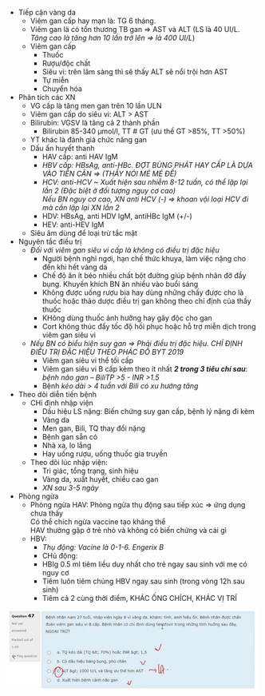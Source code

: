 - Tiếp cận vàng da
	- Viêm gan cấp hay mạn là: TG 6 tháng.
	- Viêm gan là có tổn thương TB gan => AST và ALT (LS là 40 UI/L. _Tăng cao là tăng hơn 10 lần trở lên => là 400 UI/L_)
	- Viêm gan cấp
		- Thuốc
		- Rượu/độc chất
		- Siêu vi: trên lâm sàng thì sẽ thấy ALT sẽ nổi trội hơn AST
		- Tự miễn
		- Chuyển hóa
- Phân tích các XN
	- VG cấp là tăng men gan trên 10 lần ULN
	- Viêm gan cấp do siêu vi: ALT > AST
	- Bilirubin: VGSV là tăng cả 2 thành phần
		- Bilirubin 85-340 µmol/l, TT # GT (ưu thế GT >85%, TT >50%)
	- YT khác là đánh giá chức năng gan
	- Dấu ấn huyết thanh
		- HAV cấp: anti HAV IgM
		- _HBV cấp: HBsAg, anti-HBc. ĐỢT BÙNG PHÁT HAY CẤP LÀ DỰA VÀO TIỀN CĂN => (THẦY NÓI MÉ MÉ ĐỀ)_
		- _HCV: anti-HCV ~ Xuất hiện sau nhiễm 8-12 tuần, có thể lặp lại lần 2 (Đặc biệt ở đối tượng nguy cơ cao)  
		Nếu BN nguy cơ cao, XN anti HCV (-) => khoan vội loại HCV đi mà cần lặp lại XN lần 2_
		- HDV: HBsAg, anti HDV IgM, antiHBc IgM (+/-)
		- HEV: anti-HEV IgM
	- Siêu âm dùng để loại trừ tắc mật
- Nguyên tắc điều trị
	- _Đối với viêm gan siêu vi cấp là không có điều trị đặc hiệu_
		- Người bệnh nghỉ ngơi, hạn chế thức khuya, làm việc nặng cho đến khi hết vàng da
		- Chế độ ăn ít béo nhiều chất bột đường giúp bệnh nhân đỡ đầy bụng. Khuyến khích BN ăn nhiều vào buổi sáng
		- Không được uống rượu bia hay dùng những chấy được cho là thuốc hoặc thảo dược điều trị gan không theo chỉ định của thầy thuốc
		- KHông dùng thuốc ảnh hưởng hay gây độc cho gan
		- Cort không thúc đẩy tốc độ hồi phục hoặc hỗ trợ miễn dịch trong viêm gan siêu vi
	- _Nếu BN có biểu hiện suy gan => Phải điều trị đặc hiệu. CHỈ ĐỊNH ĐIỀU TRỊ ĐẶC HIỆU THEO PHÁC ĐỒ BYT 2019_
		- Viêm gan siêu vi thể tối cấp
		- Viêm gan siêu vi B cấp kèm theo ít nhất **_2 trong 3 tiêu chí sau_**: _bệnh não gan – BiliTP >5 - INR >1.5_
		- Bệnh _kéo dài > 4 tuần với Bili có xu hướng tăng_
- Theo dõi diễn tiến bệnh
	- CHỉ định nhập viện
		- Dấu hiệu LS nặng: Biến chứng suy gan cấp, bệnh lý nặng đi kèm
		- Vàng da
		- Men gan, Bili, TQ thay đổi nặng
		- Bệnh gan sẵn có
		- Nhà xa, lo lắng
		- Hay uống rượu, uống thuốc gia truyền
	- Theo dõi lúc nhập viện:
		- Tri giác, tổng trạng, sinh hiệu
		- Vàng da, xuất huyết, chiều cao gan
		- _XN sau 3-5 ngày_
- Phòng ngừa
	- Phòng ngừa HAV: Phòng ngừa thụ động sau tiếp xúc => ứng dụng chưa thấy  
	Có thể chích ngừa vaccine tạo kháng thể  
	HAV thường gặp ở trẻ nhỏ và không có biến chứng và cái gì
	- HBV:
		- _Thụ động: Vacine là 0-1-6. Engerix B_
		- CHủ động:
		- HBIg 0.5 ml tiêm liều duy nhất cho trẻ ngay sau sinh với mẹ có nguy cơ
		- Tiêm luôn tiêm chủng HBV ngay sau sinh (trong vòng 12h sau sinh)
		- Tiêm cả 2 cùng thời điểm, KHÁC ỐNG CHÍCH, KHÁC VỊ TRÍ

![Buổi 11 - Hệ tiêu hóa-1687421401351.jpeg](../../../200%20Files/image/image/Bu%E1%BB%95i%2011%20-%20H%E1%BB%87%20ti%C3%AAu%20h%C3%B3a-1687421401351.jpeg)